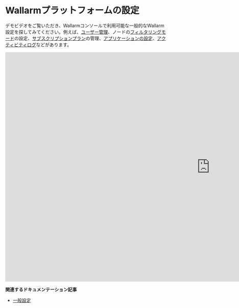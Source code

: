 # Wallarmプラットフォームの設定

<!-- ## OWASPトップ10に対するアプリケーションの保護

<div class="video-wrapper">
  <iframe width="1280" height="720" src="https://www.youtube.com/embed/27CBsTQUE-Q" frameborder="0" allow="accelerometer; autoplay; encrypted-media; gyroscope; picture-in-picture" allowfullscreen></iframe>
</div>

**関連するドキュメンテーション記事**

* [Wallarmが検出する攻撃とうる脆弱性のリスト](../attacks-vulns-list.md)
* [Wallarmがアプリケーションの脆弱性をどのように検出するか](../about-wallarm/detecting-vulnerabilities.md)

## Wallarmコンソールの機能概要

<div class="video-wrapper">
  <iframe width="1280" height="720" src="https://www.youtube.com/embed/R8v9npJAXSo" frameborder="0" allow="accelerometer; autoplay; encrypted-media; gyroscope; picture-in-picture" allowfullscreen></iframe>
</div>

**関連するドキュメンテーション記事**

* [Wallarm Consoleセクションのドキュメンテーション](../user-guides/user-intro.md) -->

デモビデオをご覧いただき、Wallarmコンソールで利用可能な一般的なWallarm設定を探してみてください。例えば、[ユーザー管理](../user-guides/settings/users.md)、ノードの[フィルタリングモード](../user-guides/settings/general.md)の設定、[サブスクリプションプラン](../user-guides/settings/subscriptions.md)の管理、[アプリケーションの設定](../user-guides/settings/applications.md)、[アクティビティログ](../user-guides/settings/audit-log.md)などがあります。

<div class="video-wrapper">
  <iframe width="1280" height="720" src="https://www.youtube.com/embed/8kPa1EsQFaQ" frameborder="0" allow="accelerometer; autoplay; encrypted-media; gyroscope; picture-in-picture" allowfullscreen></iframe>
</div>

**関連するドキュメンテーション記事**

* [一般設定](../user-guides/settings/general.md)